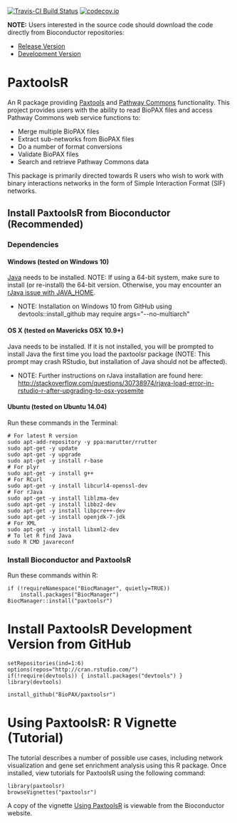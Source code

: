 [![Travis-CI Build Status](https://travis-ci.org/BioPAX/paxtoolsr.svg?branch=master)](https://travis-ci.org/BioPAX/paxtoolsr)
[![codecov.io](https://codecov.io/github/BioPAX/paxtoolsr/coverage.svg?branch=master)](https://codecov.io/github/BioPAX/paxtoolsr?branch=master)

**NOTE:** Users interested in the source code should download the code directly from Bioconductor repositories:

* [Release Version](http://bioconductor.org/packages/devel/bioc/html/paxtoolsr.html)
* [Development Version](http://bioconductor.org/packages/devel/bioc/html/paxtoolsr.html)

# PaxtoolsR

An R package providing [Paxtools](http://www.biopax.org/paxtools.php) and [Pathway Commons](http://www.pathwaycommons.org/) functionality. This project provides users with the ability to read BioPAX files and access Pathway Commons web service functions to:

* Merge multiple BioPAX files
* Extract sub-networks from BioPAX files
* Do a number of format conversions
* Validate BioPAX files
* Search and retrieve Pathway Commons data

This package is primarily directed towards R users who wish to work with binary interactions networks in the form of Simple Interaction Format (SIF) networks.

## Install PaxtoolsR from Bioconductor (Recommended)

### Dependencies
#### Windows (tested on Windows 10)

[Java](http://www.oracle.com/technetwork/java/javase/downloads/index.html) needs to be installed. NOTE: If using a 64-bit system, make sure to install (or re-install) the 64-bit version. Otherwise, you may encounter an [rJava issue with JAVA_HOME](http://www.r-statistics.com/2012/08/how-to-load-the-rjava-package-after-the-error-java_home-cannot-be-determined-from-the-registry/).

* NOTE: Installation on Windows 10 from GitHub using devtools::install_github may require args="--no-multiarch"

#### OS X (tested on Mavericks OSX 10.9+)

Java needs to be installed. If it is not installed, you will be prompted to install Java the first time you load the paxtoolsr package (NOTE: This prompt may crash RStudio, but installation of Java should not be affected).

* NOTE: Further instructions on rJava installation are found here: http://stackoverflow.com/questions/30738974/rjava-load-error-in-rstudio-r-after-upgrading-to-osx-yosemite

#### Ubuntu (tested on Ubuntu 14.04)

Run these commands in the Terminal:

    # For latest R version
    sudo apt-add-repository -y ppa:marutter/rrutter
    sudo apt-get -y update
    sudo apt-get -y upgrade
    sudo apt-get -y install r-base
    # For plyr
    sudo apt-get -y install g++
    # For RCurl
    sudo apt-get -y install libcurl4-openssl-dev
    # For rJava
    sudo apt-get -y install liblzma-dev
    sudo apt-get -y install libbz2-dev
    sudo apt-get -y install libpcre++-dev
    sudo apt-get -y install openjdk-7-jdk  
    # For XML
    sudo apt-get -y install libxml2-dev
    # To let R find Java
    sudo R CMD javareconf

### Install Bioconductor and PaxtoolsR

Run these commands within R:

    if (!requireNamespace("BiocManager", quietly=TRUE))
        install.packages("BiocManager")
    BiocManager::install("paxtoolsr") 

# Install PaxtoolsR Development Version from GitHub

    setRepositories(ind=1:6)
    options(repos="http://cran.rstudio.com/")
    if(!require(devtools)) { install.packages("devtools") }
    library(devtools) 

    install_github("BioPAX/paxtoolsr")

# Using PaxtoolsR: R Vignette (Tutorial)

The tutorial describes a number of possible use cases, including network visualization
and gene set enrichment analysis using this R package. Once installed, view tutorials for
PaxtoolsR using the following command:

```
library(paxtoolsr)
browseVignettes("paxtoolsr")
```

A copy of the vignette [Using PaxtoolsR](http://bioconductor.org/packages/release/bioc/vignettes/paxtoolsr/inst/doc/using_paxtoolsr.html) is viewable from the Bioconductor website.
